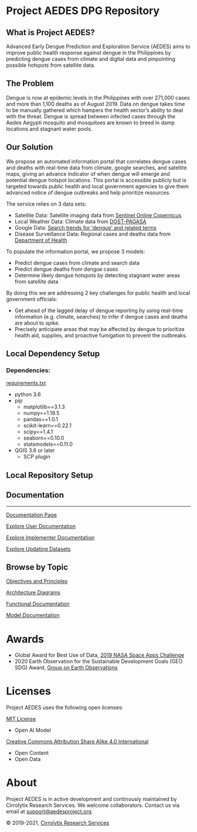 # Project AEDES DPG Repository

## What is Project AEDES?

Advanced Early Dengue Prediction and Exploration Service (AEDES) aims to improve public health response against dengue in the Philippines by predicting dengue cases from climate and digital data and pinpointing possible hotspots from satellite data.

## The Problem
Dengue is now at epidemic levels in the Philippines with over 271,000 cases and more than 1,100 deaths as of August 2019. Data on dengue takes time to be manually gathered which hampers the health sector’s ability to deal with the threat. Dengue is spread between infected cases through the Aedes Aegypti mosquito and mosquitoes are known to breed in damp locations and stagnant water pools.

## Our Solution
We propose an automated information portal that correlates dengue cases and deaths with real-time data from climate, google searches, and satellite maps, giving an advance indicator of when dengue will emerge and potential dengue hotspot locations. This portal is accessible publicly but is targeted towards public health and local government agencies to give them advanced notice of dengue outbreaks and help prioritize resources.

The service relies on 3 data sets:

- Satellite Data: Satellite imaging data from [Sentinel Online Copernicus](https://sentinel.esa.int/web/sentinel/sentinel-data-access)
- Local Weather Data: Climate data from [DOST-PAGASA](http://bagong.pagasa.dost.gov.ph/climate/climatological-normals)
- Google Data: [Search trends for 'dengue' and related terms](https://trends.google.com/trends/explore?date=today%205-y&geo=PH&q=dengue)
- Disease Surveillance Data:  Regional cases and deaths data from [Department of Health](https://doh.gov.ph/statistics)

To populate the information portal, we propose 3 models:

- Predict dengue cases from climate and search data
- Predict dengue deaths from dengue cases
- Determine likely dengue hotspots by detecting stagnant water areas from satellite data

By doing this we are addressing 2 key challenges for public health and local government officials:

- Get ahead of the lagged delay of dengue reporting by using real-time information (e.g. climate, searches) to infer if dengue cases and deaths are about to spike.
- Precisely anticipate areas that may be affected by dengue to prioritize health aid, supplies, and proactive fumigation to prevent the outbreaks.

## Local Dependency Setup

### Dependencies:

[requirements.txt](https://s3-us-west-2.amazonaws.com/secure.notion-static.com/81b50619-2017-44ca-b06a-7b314d517ba0/requirements.txt)

- python 3.6
- pip
    - matplotlib==3.1.3
    - numpy==1.19.5
    - pandas==1.0.1
    - scikit-learn==0.22.1
    - scipy==1.4.1
    - seaborn==0.10.0
    - statsmodels==0.11.0
- QGIS 3.6 or later
    - SCP plugin

## Local Repository Setup

## Documentation

---

[Documentation Page](https://www.notion.so/Documentation-Page-75d19fad0cf14f7daf12911321acd7c6)

[Explore User Documentation](https://www.notion.so/Explore-User-Documentation-e7f68f79151744babdb292c62c9e36f5) 

[Explore Implementer Documentation](https://www.notion.so/Explore-Implementer-Documentation-554549536cb648cabc4d97dc8b384b85) 

[Explore Updating Datasets](https://www.notion.so/Explore-Updating-Datasets-a68350a2a21043e39217b141838fca2e) 

## Browse by Topic

[Objectives and Principles](https://www.notion.so/Objectives-and-Principles-7141313311104f3facb94de1c3c24267) 

[Architecture Diagrams](https://www.notion.so/Architecture-Diagrams-64b5535acad74d69b703ed784a43ef4b) 

[Functional Documentation](https://www.notion.so/Functional-Documentation-6e26f547a2154368b8a3bf59779ac94e) 

[Model Documentation](https://www.notion.so/Model-Documentation-2a81518fda0846fbba8598e65bc135a1)


# Awards
-  Global Award for Best Use of Data, [2019 NASA Space Apps Challenge](https://2019.spaceappschallenge.org/challenges/living-our-world/smash-your-sdgs/teams/aedes-project/project)
-  2020 Earth Observation for the Sustainable Development Goals (GEO SDG) Award, [Group on Earth Observations](https://www.earthobservations.org/geo_blog_obs.php?id=472)

# Licenses

Project AEDES uses the following open licenses:

[MIT License](https://github.com/Cirrolytix/aedes_dpg/blob/main/MIT.md)

- Open AI Model

[Creative Commons Attribution Share Alike 4.0 International](https://github.com/Cirrolytix/aedes_dpg/blob/main/LICENSE)

- Open Content
- Open Data


# About

Project AEDES is in active development and continously maintained by Cirrolytix Research Services. 
We welcome collaborators. Contact us via email at support@aedesproject.org.

©️ 2019-2021, [Cirrolytix Research Services](https://www.cirrolytix.com/)
